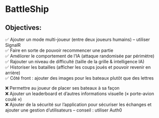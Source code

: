 # BattleShip


## Objectives:  

✅ Ajouter un mode multi-joueur (entre deux joueurs humains) – utiliser SignalR  
✅ Faire en sorte de pouvoir recommencer une partie  
✅ Améliorer le comportement de l’IA (attaque randomisée par périmètre)  
✅ Rajouter un niveau de difficulté (taille de la grille & intelligence IA)  
✅ Historiser les batailles (afficher les coups joués et pouvoir revenir en arrière)   
✅ Côté front : ajouter des images pour les bateaux plutôt que des lettres  

❌ Permettre au joueur de placer ses bateaux à sa façon  
❌ Ajouter un leaderboard et d’autres informations visuelle (« porte-avion coulé »)   
❌ Ajouter de la sécurité sur l’application pour sécuriser les échanges et ajouter une gestion d’utilisateurs – conseil : utiliser Auth0   